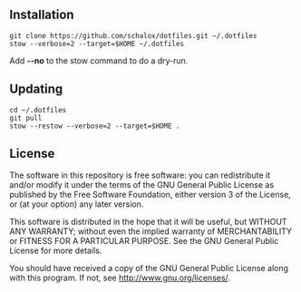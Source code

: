 ## Installation

    git clone https://github.com/schalox/dotfiles.git ~/.dotfiles
    stow --verbose=2 --target=$HOME ~/.dotfiles

Add **--no** to the stow command to do a dry-run.

## Updating

    cd ~/.dotfiles
    git pull
    stow --restow --verbose=2 --target=$HOME .

## License

The software in this repository is free software: you can redistribute
it and/or modify it under the terms of the GNU General Public License
as published by the Free Software Foundation, either version 3 of the
License, or (at your option) any later version.

This software is distributed in the hope that it will be useful, but
WITHOUT ANY WARRANTY; without even the implied warranty of
MERCHANTABILITY or FITNESS FOR A PARTICULAR PURPOSE.  See the GNU
General Public License for more details.

You should have received a copy of the GNU General Public License
along with this program.  If not, see <http://www.gnu.org/licenses/>.
